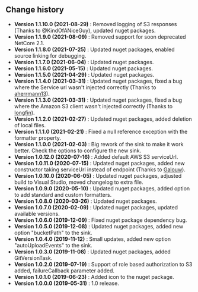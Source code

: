 Change history
--------------

* **Version 1.1.10.0 (2021-08-29)** : Removed logging of S3 responses (Thanks to @KindOfANiceGuy), updated nuget packages.
* **Version 1.1.9.0 (2021-08-09)** : Removed support for soon deprecated NetCore 2.1.
* **Version 1.1.8.0 (2021-07-25)** : Updated nuget packages, enabled source linking for debugging.
* **Version 1.1.7.0 (2021-06-04)** : Updated nuget packages.
* **Version 1.1.6.0 (2021-05-15)** : Updated nuget packages.
* **Version 1.1.5.0 (2021-04-29)** : Updated nuget packages.
* **Version 1.1.4.0 (2021-03-31)** : Updated nuget packages, fixed a bug where the Service url wasn't injected correctly (Thanks to [aherrmann13](https://github.com/aherrmann13)).
* **Version 1.1.3.0 (2021-03-31)** : Updated nuget packages, fixed a bug where the Amazon S3 client wasn't injected correctly (Thanks to [longfin](https://github.com/longfin)).
* **Version 1.1.2.0 (2021-02-27)** : Updated nuget packages, added deletion of local files.
* **Version 1.1.1.0 (2021-02-21)** : Fixed a null reference exception with the formatter property.
* **Version 1.1.0.0 (2021-02-03)** : Big rework of the sink to make it work better. Check the options to configure the new sink.
* **Version 1.0.12.0 (2020-07-16)** : Added default AWS S3 serviceUrl.
* **Version 1.0.11.0 (2020-07-15)** : Updated nuget packages, added new constructor taking serviceUrl instead of endpoint (Thanks to [Galouw](https://github.com/Galouw)).
* **Version 1.0.10.0 (2020-06-05)** : Updated nuget packages, adjusted build to Visual Studio, moved changelog to extra file.
* **Version 1.0.9.0 (2020-05-10)** : Updated nuget packages, added option to add standard and custom formatters.
* **Version 1.0.8.0 (2020-03-26)** : Updated nuget packages.
* **Version 1.0.7.0 (2020-02-09)** : Updated nuget packages, updated available versions.
* **Version 1.0.6.0 (2019-12-09)** : Fixed nuget package dependency bug.
* **Version 1.0.5.0 (2019-12-08)** : Updated nuget packages, added new option "bucketPath" to the sink.
* **Version 1.0.4.0 (2019-11-12)** : Small updates, added new option "autoUploadEvents" to the sink.
* **Version 1.0.3.0 (2019-11-08)** : Updated nuget packages, added GitVersionTask.
* **Version 1.0.2.0 (2019-07-19)** : Support of role based authorization to S3 added, failureCallback parameter added.
* **Version 1.0.1.0 (2019-06-23)** : Added icon to the nuget package.
* **Version 1.0.0.0 (2019-05-31)** : 1.0 release.